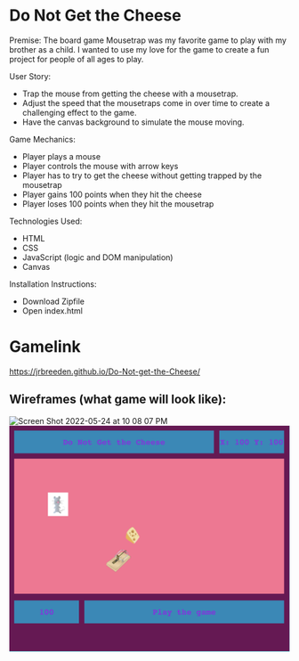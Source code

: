 # Do Not Get the Cheese
Premise: The board game Mousetrap was my favorite game to play with my brother as a child. I wanted to use my love for the game to create a fun project for people of all ages to play.

User Story:
* Trap the mouse from getting the cheese with a mousetrap.
* Adjust the speed that the mousetraps come in over time to create a challenging effect to the game.
* Have the canvas background to simulate the mouse moving.

Game Mechanics:
* Player plays a mouse
* Player controls the mouse with arrow keys
* Player has to try to get the cheese without getting trapped by the mousetrap
* Player gains 100 points when they hit the cheese
* Player loses 100 points when they hit the mousetrap

Technologies Used:
* HTML
* CSS
* JavaScript (logic and DOM manipulation)
* Canvas 

Installation Instructions:
* Download Zipfile
* Open index.html

# Gamelink
https://jrbreeden.github.io/Do-Not-get-the-Cheese/


## Wireframes (what game will look like):

<img width="1616" alt="Screen Shot 2022-05-24 at 10 08 07 PM" src="https://user-images.githubusercontent.com/104262263/170167296-ed4a5620-91ab-4745-91da-b28d68263ad6.png">

<img src ="img/Screen Shot 2022-05-26 at 10.37.33 AM.png">
